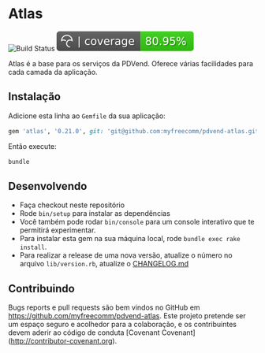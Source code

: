 # Atlas

![Build Status](https://github.com/myfreecomm/pdvend-atlas/workflows/CI/badge.svg)
![Coverage](.github/workflows/support/badge.svg)

Atlas é a base para os serviços da PDVend. Oferece várias facilidades para cada camada da aplicação.

## Instalação

Adicione esta linha ao `Gemfile` da sua aplicação:

```ruby
gem 'atlas', '0.21.0', git: 'git@github.com:myfreecomm/pdvend-atlas.git'
```

Então execute:

```bash
bundle
```

## Desenvolvendo

- Faça checkout neste repositório
- Rode `bin/setup` para instalar as dependências
- Você também pode rodar `bin/console` para um console interativo que te permitirá experimentar.
- Para instalar esta gem na sua máquina local, rode `bundle exec rake install`.
- Para realizar a release de uma nova versão, atualize o número no arquivo `lib/version.rb`, atualize o [CHANGELOG.md](/CHANGELOG.md)

## Contribuindo

Bugs reports e pull requests são bem vindos no GitHub em https://github.com/myfreecomm/pdvend-atlas. Este projeto pretende ser um espaço seguro e acolhedor para a colaboração, e os contribuintes devem aderir ao código de conduta [Covenant Covenant] (http://contributor-covenant.org).


